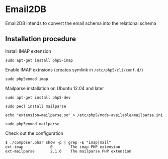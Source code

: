 # Email2DB 

Email2DB intends to convert the email schema into the relational schema

## Installation procedure

Install IMAP extension

```
sudo apt-get install php5-imap
```

Enable IMAP extnsions (creates symlink in `/etc/php5/cli/conf.d/`) 

```
sudo php5enmod imap
```

Mailparse installation on Ubuntu 12.04 and later
```
sudo apt-get install php5-dev
```

```
sudo pecl install mailparse
```

```
echo "extension=mailparse.so" > /etc/php5/mods-available/mailparse.ini
```

```
sudo php5enmod mailparse
```

Check out the configuration

```
$ ./composer.phar show -p | grep -E "imap|mail"
ext-imap            0        The imap PHP extension
ext-mailparse       2.1.6    The mailparse PHP extension
```
